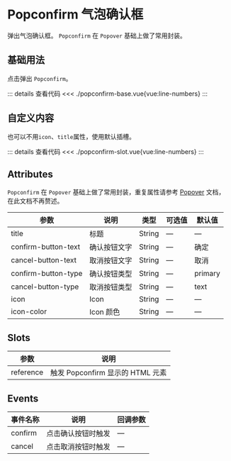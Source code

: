 <script setup>
import popconfirmBase from "./popconfirm-base.vue"
import popconfirmSlot from "./popconfirm-slot.vue"
</script>


# Popconfirm 气泡确认框

弹出气泡确认框。 `Popconfirm` 在 `Popover` 基础上做了常用封装。

## 基础用法

点击弹出 `Popconfirm`。



<popconfirmBase />

::: details 查看代码
<<< ./popconfirm-base.vue{vue:line-numbers}
:::


## 自定义内容

也可以不用```icon```、```title```属性，使用默认插槽。

<popconfirmSlot />

::: details 查看代码
<<< ./popconfirm-slot.vue{vue:line-numbers}
:::


## Attributes

`Popconfirm` 在 `Popover` 基础上做了常用封装，重复属性请参考 [Popover](../popper/index.md) 文档，在此文档不再赘述。

<table>
  <thead>
    <tr>
      <th>参数</th>
      <th>说明</th>
      <th>类型</th>
      <th>可选值</th>
      <th>默认值</th>
    </tr>
  </thead>
  <tbody>
    <tr>
      <td>title</td>
      <td>标题</td>
      <td>String</td>
      <td>—</td>
      <td>—</td>
    </tr>
    <tr>
      <td>confirm-button-text</td>
      <td>确认按钮文字</td>
      <td>String</td>
      <td>—</td>
      <td>确定</td>
    </tr>
    <tr>
      <td>cancel-button-text</td>
      <td>取消按钮文字</td>
      <td>String</td>
      <td>—</td>
      <td>取消</td>
    </tr>
    <tr>
      <td>confirm-button-type</td>
      <td>确认按钮类型</td>
      <td>String</td>
      <td>—</td>
      <td>primary</td>
    </tr>
    <tr>
      <td>cancel-button-type</td>
      <td>取消按钮类型</td>
      <td>String</td>
      <td>—</td>
      <td>text</td>
    </tr>
    <tr>
      <td>icon</td>
      <td>Icon</td>
      <td>String</td>
      <td>—</td>
      <td>—</td>
    </tr>
    <tr>
      <td>icon-color</td>
      <td>Icon 颜色</td>
      <td>String</td>
      <td>—</td>
      <td>—</td>
    </tr>
  </tbody>
</table>


## Slots

<table>
  <thead>
    <tr>
      <th>参数</th>
      <th>说明</th>
    </tr>
  </thead>
  <tbody>
    <tr>
      <td>reference</td>
      <td>触发 Popconfirm 显示的 HTML 元素</td>
    </tr>
  </tbody>
</table>

## Events

<table>
  <thead>
    <tr>
      <th>事件名称</th>
      <th>说明</th>
      <th>回调参数</th>
    </tr>
  </thead>
  <tbody>
    <tr>
      <td>confirm</td>
      <td>点击确认按钮时触发</td>
      <td>—</td>
    </tr>
    <tr>
      <td>cancel</td>
      <td>点击取消按钮时触发</td>
      <td>—</td>
    </tr>
  </tbody>
</table>
